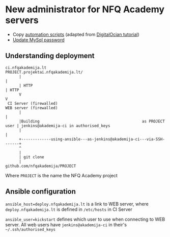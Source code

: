 New administrator for NFQ Academy servers
=========================================

* Copy [automation scripts](scripts/) (adapted from [DigitalOcian tutorial](https://www.digitalocean.com/community/tutorials/how-to-host-multiple-websites-securely-with-nginx-and-php-fpm-on-ubuntu-14-04))
* [Update MySql password](https://support.rackspace.com/how-to/mysql-resetting-a-lost-mysql-root-password/)

Understanding deployment
------------------------

```
ci.nfqakademija.lt                                             PROJECT.projektai.nfqakademija.lt/
      |                                                                     |
      | HTTP                                                                | HTTP
      V                                                                     V
 CI Server (firewalled)                                               WEB server (firewalled)
      |                                                                     |
      |Building                                             as PROJECT user | jenkins@akademija-ci in authorised_keys
      |                                                                     |
      +-------------using-ansible---as-jenkins@akademija-ci---via-SSH-------+
      ^
      |
      | git clone
      |
github.com/nfqakademija/PROJECT
```
Where `PROJECT` is the name the NFQ Academy project

Ansible configuration
---------------------

`ansible_host=deploy.nfqakademija.lt` is a link to WEB server,
where `deploy.nfqakademija.lt` is defined in `/etc/hosts` in CI Server

`ansible_user=kickstart` defines which user to use when connecting to WEB server.
All web users have `jenkins@akademija-ci` in their's `~/.ssh/authorised_keys`
